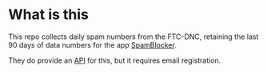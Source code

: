 # What is this

This repo collects daily spam numbers from the FTC-DNC, retaining the last 90 days of data numbers for the app [SpamBlocker](https://github.com/aj3423/SpamBlocker).

They do provide an [API](https://www.ftc.gov/developer/api/v0/endpoints/do-not-call-dnc-reported-calls-data-api) for this, but it requires email registration.